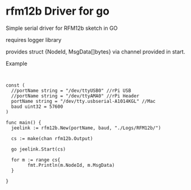 rfm12b Driver for go
====================

Simple serial driver for RFM12b sketch in GO

requires logger library

provides struct {NodeId, MsgData[]bytes} via channel provided in start.

Example

```


const (
  //portName string = "/dev/ttyUSB0" //rPi USB
  //portName string = "/dev/ttyAMA0" //rPi Header
  portName string = "/dev/tty.usbserial-A1014KGL" //Mac
  baud uint32 = 57600
)

func main() {
  jeelink := rfm12b.New(portName, baud, "./Logs/RFM12b/")

  cs := make(chan rfm12b.Output)

  go jeelink.Start(cs)

  for m := range cs{
        fmt.Println(m.NodeId, m.MsgData)
  }

}
```
